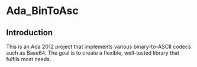 # Ada_BinToAsc

## Introduction

This is an Ada 2012 project that implements various binary-to-ASCII
codecs such as Base64. The goal is to create a flexible, well-tested
library that fulfils most needs.

